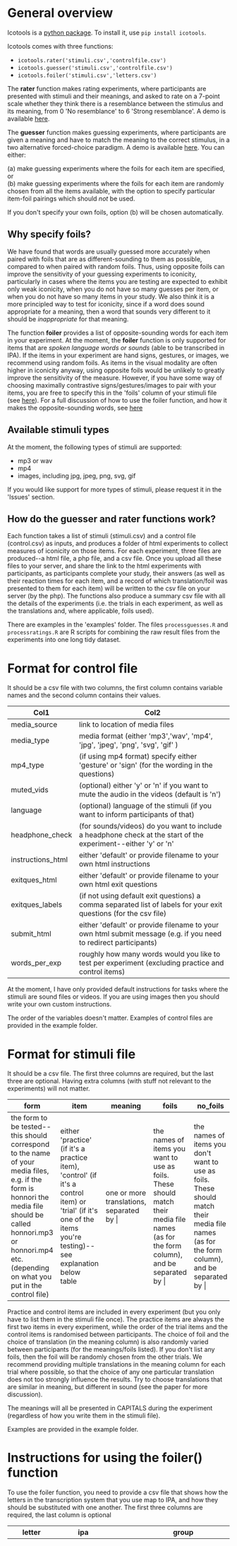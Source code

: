 # General overview

Icotools is a [python package](https://pypi.org/project/icotools/). To install it, use `pip install icotools`.

Icotools comes with three functions:

- `icotools.rater('stimuli.csv','controlfile.csv')`
- `icotools.guesser('stimuli.csv','controlfile.csv')`
- `icotools.foiler('stimuli.csv','letters.csv')` 

The **rater** function makes rating experiments, where participants are presented with stimuli and their meanings, and asked to rate on a 7-point scale whether they think there is a resemblance between the stimulus and its meaning, from 0 'No resemblance' to 6 'Strong resemblance'. A demo is available [here](https://honestcookingblog.com/ratings/experiment1.html#). 

The **guesser** function makes guessing experiments, where participants are given a meaning and have to match the meaning to the correct stimulus, in a two alternative forced-choice paradigm. A demo is available [here](https://honestcookingblog.com/experiments/experiment1.html#). You can either:

(a) make guessing experiments where the foils for each item are specified, or   
(b) make guessing experiments where the foils for each item are randomly chosen from all the items available, with the option to specify particular item-foil pairings which should *not* be used.

If you don't specify your own foils, option (b) will be chosen automatically.

## Why specify foils?

We have found that words are usually guessed more accurately when paired with foils that are as different-sounding to them as possible, compared to when paired with random foils. Thus, using opposite foils can improve the sensitivity of your guessing experiments to iconicity, particularly in cases where the items you are testing are expected to exhibit only weak iconicity, when you do not have so many guesses per item, or when you do not have so many items in your study. We also think it is a more principled way to test for iconicity, since if a word does sound appropriate for a meaning, then a word that sounds very different to it should be *inappropriate* for that meaning. 

The function **foiler** provides a list of opposite-sounding words for each item in your experiment. At the moment, the **foiler** function is only supported for items that are *spoken language words or sounds* (able to be transcribed in IPA). If the items in your experiment are hand signs, gestures, or images, we recommend using random foils. As items in the visual modality are often higher in iconicity anyway, using opposite foils would be unlikely to greatly improve the sensitivity of the measure. However, if you have some way of choosing maximally contrastive signs/gestures/images to pair with your items, you are free to specify this in the 'foils' column of your stimuli file (see [here](#Format-for-stimuli-file)). For a full discussion of how to use the foiler function, and how it makes the opposite-sounding words, see [here](#instructions-for-using-the-foiler-function)

## Available stimuli types

At the moment, the following types of stimuli are supported:

- mp3 or wav 
- mp4
- images, including jpg, jpeg, png, svg, gif 

If you would like support for more types of stimuli, please request it in the 'Issues' section.

## How do the guesser and rater functions work? 

Each function takes a list of stimuli (stimuli.csv) and a control file (control.csv) as inputs, and produces a folder of html experiments to collect measures of iconicity on those items. For each experiment, three files are produced--a html file, a php file, and a csv file. Once you upload all these files to your server, and share the link to the html experiments with participants, as participants complete your study, their answers (as well as their reaction times for each item, and a record of which translation/foil was presented to them for each item) will be written to the csv file on your server (by the php). The functions also produce a summary csv file with all the details of the experiments (i.e. the trials in each experiment, as well as the translations and, where applicable, foils used).

There are examples in the 'examples' folder. The files `processguesses.R` and `processratings.R` are R scripts for combining the raw result files from the experiments into one long tidy dataset. 

# Format for control file

It should be a csv file with two columns, the first column contains variable names and the second column contains their values.

|Col1             |Col2                                                                                                             |
|-----------------|-----------------------------------------------------------------------------------------------------------------|
|media_source     |link to location of media files                                                                                  |
|media_type       |media format (either 'mp3','wav', 'mp4', 'jpg', 'jpeg', 'png', 'svg', 'gif' )                                    |                                         
|mp4_type         |(if using mp4 format) specify either 'gesture' or 'sign' (for the wording in the questions)                      |
|muted_vids       |(optional) either 'y' or 'n' if you want to mute the audio in the videos (default is 'n')                        |
|language         |(optional) language of the stimuli (if you want to inform participants of that)                                  |
|headphone_check  |(for sounds/videos) do you want to include a headphone check at the start of the experiment--either 'y' or 'n'   |                                         
|instructions_html|either 'default' or provide filename to your own html instructions                                               |       
|exitques_html    |either 'default' or provide filename to your own html exit questions                                             |  
|exitques_labels  |(if not using default exit questions) a comma separated list of labels for your exit questions (for the csv file)|
|submit_html      |either 'default' or provide filename to your own html submit message (e.g. if you need to redirect participants) |
|words_per_exp    |roughly how many words would you like to test per experiment (excluding practice and control items)              |      

At the moment, I have only provided default instructions for tasks where the stimuli are sound files or videos. If you are using images then you should write your own custom instructions. 

The order of the variables doesn't matter.
Examples of control files are provided in the example folder.

# Format for stimuli file
It should be a csv file. The first three columns are required, but the last three are optional. Having extra columns (with stuff not relevant to the experiments) will not matter.

| form                                                         | item                                                         | meaning                                   | foils                                                        | no_foils                                                     | iconic                                                       |
| ------------------------------------------------------------ | ------------------------------------------------------------ | ----------------------------------------- | ------------------------------------------------------------ | ------------------------------------------------------------ | ------------------------------------------------------------ |
| the form to be tested--this should correspond to the name of your media files, e.g. if the form is honnori the media file should be called honnori.mp3 or honnori.mp4 etc. (depending on what you put in the control file) | either 'practice' (if it's a practice item), 'control' (if it's a control item) or 'trial' (if it's one of the items you're testing)--see explanation below table | one or more translations, separated by \| | the names of items you want to use as foils. These should match their media file names (as for the form column), and be separated by \| | the names of items you don't want to use as foils. These should match their media file names (as for the form column), and be separated by \| | if you want to have a roughly equal number of possibly iconic vs possibly not iconic words in each experiment, indicate your hypothesis about iconicity 'y' or 'n' here |

Practice and control items are included in every experiment (but you only have to list them in the stimuli file once). The practice items are always the first two items in every experiment, while the order of the trial items and the control items is randomised between participants. The choice of foil and the choice of translation (in the meaning column) is also randomly varied between participants (for the meanings/foils listed). If you don't list any foils, then the foil will be randomly chosen from the other trials. We recommend providing multiple translations in the meaning column for each trial where possible, so that the choice of any one particular translation does not too strongly influence the results. Try to choose translations that are similar in meaning, but different in sound (see the paper for more discussion). 

The meanings will all be presented in CAPITALS during the experiment (regardless of how you write them in the stimuli file).

Examples are provided in the example folder.

# Instructions for using the foiler() function

To use the foiler function, you need to provide a csv file that shows how the letters in the transcription system that you use map to IPA, and how they should be substituted with one another. The first three columns are required, the last column is optional

| letter                                                       | ipa                                                          | group                                                        | substitute                                                   |
| ------------------------------------------------------------ | ------------------------------------------------------------ | ------------------------------------------------------------ | ------------------------------------------------------------ |
| the letters used for writing the words in your experiments (as in the 'form' column of the stimuli file). These can be single characters or digraphs, but please do not use three or more characters for a single sound | the IPA representation of the sound denoted by those letters | the name of the sound group to which that sound belongs. Sounds in the same group will be freely substituted for one another when building foils. To avoid the foils sounding too strange, we recommend at least having vowels and consonants in separate groups. The names you use for your sound groups are not important (they can be anything). See the example at 'examples/foilerexamples/japsounds.csv' | if you do not want foiler() to decide which sounds to substitute for that sound, but wish to specify your own substitutions, you can do that here. Separate multiple sounds with \|. We recommend doing this with vowels if the language you are working with has only a small vowel inventory, as the foiler picks at least three sounds to substitute for each sound, so if there's not that many vowels to choose from some of the substitute vowels chosen could be quite similar to the original vowel. When working with small vowel inventories, we recommend specifying just one or two vowels to substitute, and choosing them by taking the vowel that you get when rotating the vowel space 180 degrees clockwise or anticlockwise (see discussion below) |

## How does foiler make the foils?

See the code in 'icotools/foiler.py'. We can walk through an example with the word *fuwafuwa*.

If any of your items are reduplicated, the first thing foiler will do is get rid of this reduplication. So *fuwafuwa* becomes *fuwa*. It then looks at each sound in *fuwa*, and figures out the phonological distances between that sound and every other sound in the language with which it can be freely substituted (based on how you have defined your groups in the letters file).

The phonological distances are calculated using the feature matrix provided by PHOIBLE, found [here](https://github.com/phoible/dev/blob/5bb2f0e4e759544af4cbcecd04ab35106894b8af/raw-data/FEATURES/phoible-segments-features.tsv). The distance between two sounds is equal to the sum of the distances between each of their feature values: the distance between two feature values that are identical is 0, while the distance between two opposing values (+/- or -/+) is 1—except if the feature involved is length or voicing, then the distance if 0.5—and the distance between two feature values when one of them is 0 (=not applicable) is 0.25.

For each sound, foiler takes the top three sounds that are most phonologically distant from it to use as its substitutes. In the case where there are more than three sounds that are equally distant from it, it takes all the sounds. For example, in the case of /f/ for Japanese, the most phonologically distant sounds are /w/ (with a distance of 8), /y/ (with a distance of 7.5), /n/ (with a distance of 7), and /r/ (also with a distance of 7). In the case of /w/, the most phonologically distant sounds are /tː/ (with a distance of 10.75), and /ts/, /t/, /tʃ/ and /dː/ (all with a distance of 10.25).

If the sound group is small, as is often the case with vowels, you may wish to specify a smaller number of substitutions. I substitute the vowels with the vowel obtained by rotating the vowels at the endpoints of the vowel space triangle 120 degrees clockwise or counterclockwise, and flipping the vowels in the middle. So /u/ is substituted with either /a/ or /i/, /a/ is substituted with either /i/ or /u/, /i/ is substituted with either /a/ or /u/, and /e/ and /o/ are substituted with each other (see image below). 

<img src="vowels.png" alt="Rotating the vowel space" style="zoom:50%;" />

Foiler then makes three foil words for each item, by randomly substituting sounds from among the most phonologically distant sounds, or among the specified substitution sounds. In the case of *fuwafuwa*, we then up with foil words like *watʃi*, *nati*, and *ridːu* (among other possibilities). 

Foiler produces two files, the first is your original stimuli list with a column 'foils' added to it, where you can see the foils it made for you. The second is a file 'substitutions.csv', where you can see which sounds were substituted with each other, and what the phonological distances were between them.

# Demo

Below is an example of how to use the functions in icotools from python:

![](terminal.PNG)

You can find the input files in the folder 'examples/foiler_examples'.

# Default instructions

## Guesses - mp3/wav stimuli

'Japanese' will be replaced with whatever language you specify in the control file. If you don't specify a language, the instructions will just refer to 'an unknown language'.

>  <p>We are interested in how well people can guess words in foreign languages. In this experiment, you will be asked to match the English translation with the corresponding word in Japanese, guessing from a choice of two Japanese words.</p>
>  <p><strong>Criteria for participation</strong></p>
>  <p>Because your answers should be guesses, it is very important for our experiment that you do NOT speak or understand Japanese. Also, since the experiment requires you to listen to the words, you will need to complete it in a quiet place using headphones. We will check at the beginning of the experiment that you are using headphones, so please make sure to use them as participants who do not use headphones will not be able to complete the experiment.</p> 
>  <p>Participation is completely voluntary, anonymous and confidential. If you meet the above criteria and agree to participate, please click 'Participate'.</p>

## Guesses - mp4 stimuli

Below are the instructions for signs, in this case from JSL. JSL will be replaced with whatever language you specify.

> We are interested in how well people can guess the meanings of signs in JSL. In this experiment, you will be asked to match the English translation with the corresponding sign in JSL, guessing from a choice of two JSL signs.  
> **Criteria for participation**  
> For your judgments to be unbiased, it is very important that you do NOT know any JSL. If you do know JSL, we kindly ask that you do not participate in this study.  
> Participation is completely voluntary, anonymous and confidential. If you meet the above criteria and agree to participate, please click 'Participate'.

Below are the instructions for gestures. If you specify a language then it will replace 'foreign' with the language you specify.

> We are interested in how well people can guess the meanings of foreign gestures. In this experiment, you will be asked to match the English translation with the corresponding gesture, guessing from between a choice of two gestures.
> Participation is completely voluntary, anonymous and confidential. If you meet the above criteria and agree to participate, please click 'Participate'.

## Ratings - mp3/wav stimuli

'Korean' will be replaced with whatever language you specify.

> Some words seem to 'fit' their meanings. For example, consider the English words *wiggle*, *jiggle*, and *wriggle*.  
> We have an intuitive sense of the meanings of these words, because there is a resemblance between the words and their meanings.  
> Even people who do not speak any English can get a sense of the meaning of these words.  
> Words like walk and run on the other hand are not so intuitive; people who do not know any English would not be able to guess what these words mean.  
> In this task, you will listen to some Korean words, and we will tell you their meanings. You will then be asked to judge whether there is a resemblance between the word and its meaning.  
> **Criteria for participation**  
> For your judgments to be unbiased, it is very important that you do NOT know any Korean. If you do know Korean, we kindly ask that you do not participate in this study.  
> Since the task requires you to listen to the words, you will need to complete it in a quiet place using headphones. We will check at the beginning of the task that you are using headphones, so please make sure to use them as participants who do not use headphones will not be able to complete the task.  
> Participation is completely voluntary, anonymous and confidential. If you meet the above criteria and agree to participate, please click 'Participate'.

## Ratings - mp4 stimuli

For signs:

> In this task, you will be presented with some JSL signs, and we will tell you their meanings. Rate how well you think the sign depicts its meaning.  
> **Criteria for participation**  
> For your judgments to be unbiased, it is very important that you do NOT know any JSL. If you do know JSL, we kindly ask that you do not participate in this study.  
> Participation is completely voluntary, anonymous and confidential. If you meet the above criteria and agree to participate, please click 'Participate'.

For gestures:

> In this task, you will be presented with some foreign gestures, and we will tell you their meanings. Rate how well you think the gesture depicts its meaning.  
> Participation is completely voluntary, anonymous and confidential. If you meet the above criteria and agree to participate, please click 'Participate'.
